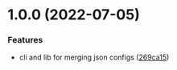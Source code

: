 # 1.0.0 (2022-07-05)

### Features

- cli and lib for merging json configs ([269ca15](https://github.com/tubbo/merge-json-configs/commit/269ca157a2d8d1daa617a8ca5cd8d86244b2be70))
